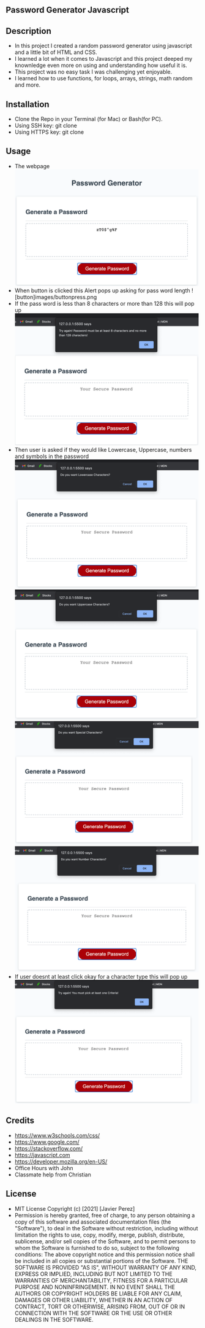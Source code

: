 ## Password Generator Javascript

## Description
- In this project I created a random password generator using javascript and a little bit of HTML and CSS.
- I learned a lot when it comes to Javascript and this project deeped my knownledge even more on using and understanding 
how useful it is. 
- This project was no easy task I was challenging yet enjoyable.
- I learned how to use functions, for loops, arrays, strings, math random and more.

## Installation
- Clone the Repo in your Terminal (for Mac) or Bash(for PC).
- Using SSH key: git clone 
- Using HTTPS key: git clone 

## Usage
- The webpage
![password](images/password.png)
- When button is clicked this Alert pops up asking for pass word length
![button]images/buttonpress.png
- If the pass word is less than 8 characters or more than 128 this will pop up
![error](images/errorlength.png)
- Then user is asked if they would like Lowercase, Uppercase, numbers and symbols in the password
![lower](images/lower.png)
![upper](images/upper.png)
![special](images/special.png)
![number](images/number.png)
- If user doesnt at least click okay for a character type this will pop up
![min](images/minone.png)

## Credits
- https://www.w3schools.com/css/
- https://www.google.com/
- https://stackoverflow.com/
- https://javascript.com
- https://developer.mozilla.org/en-US/
- Office Hours with John
- Classmate help from Christian


## License
- MIT License
Copyright (c) [2021] [Javier Perez]
- Permission is hereby granted, free of charge, to any person obtaining a copy
of this software and associated documentation files (the "Software"), to deal
in the Software without restriction, including without limitation the rights
to use, copy, modify, merge, publish, distribute, sublicense, and/or sell
copies of the Software, and to permit persons to whom the Software is
furnished to do so, subject to the following conditions:
The above copyright notice and this permission notice shall be included in all
copies or substantial portions of the Software.
THE SOFTWARE IS PROVIDED "AS IS", WITHOUT WARRANTY OF ANY KIND, EXPRESS OR
IMPLIED, INCLUDING BUT NOT LIMITED TO THE WARRANTIES OF MERCHANTABILITY,
FITNESS FOR A PARTICULAR PURPOSE AND NONINFRINGEMENT. IN NO EVENT SHALL THE
AUTHORS OR COPYRIGHT HOLDERS BE LIABLE FOR ANY CLAIM, DAMAGES OR OTHER
LIABILITY, WHETHER IN AN ACTION OF CONTRACT, TORT OR OTHERWISE, ARISING FROM,
OUT OF OR IN CONNECTION WITH THE SOFTWARE OR THE USE OR OTHER DEALINGS IN THE
SOFTWARE.